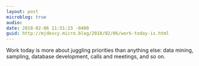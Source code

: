 ```yaml
---
layout: post
microblog: true
audio: 
date: 2018-02-06 11:51:23 -0400
guid: http://mjdescy.micro.blog/2018/02/06/work-today-is.html
---
```

Work today is more about juggling priorities than anything else: data mining, sampling, database development, calls and meetings, and so on.

